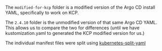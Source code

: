
The `modified-for-kcp` folder is a modified version of the Argo CD install YAML, specifically to work on KCP.

The `2.4.10` folder is the unmodified version of that same Argo CD YAML. This allows us to compare the two for differences (until we have kustomization.yaml to generated the KCP modified version for us.)

The individual manifest files were split using [kubernetes-split-yaml](https://github.com/mogensen/kubernetes-split-yaml/)
